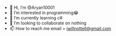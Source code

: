 - 👋 Hi, I’m @Aryan10001
- 👀 I’m interested in programming😂
- 🌱 I’m currently learning c#
- 💞️ I’m looking to collaborate on nothing
- 📫 How to reach me email = iwillnottell@gmail.com

<!---
Aryan10001/Aryan10001 is a ✨ special ✨ repository because its `README.md` (this file) appears on your GitHub profile.
You can click the Preview link to take a look at your changes.
--->
